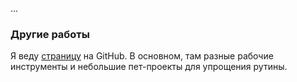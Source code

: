 ﻿... 

### Другие работы

Я веду [страницу](https://github.com/vkostyanetsky) на GitHub. В основном, там разные рабочие инструменты и небольшие пет-проекты для упрощения рутины.